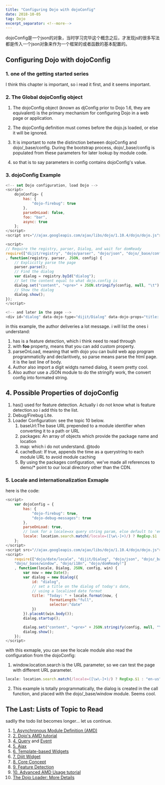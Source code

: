 ```yaml
---
title: "Configuring Dojo with dojoConfig"
date: 2018-10-05
tag: Dojo
excerpt_separator: <!--more-->
---
```


dojoConfig是一个json的对象，当时学习完毕这个概念之后，才发现js的很多写法都是传入一个json对象来作为一个框架的或者函数的基本配置的。
<!--more-->

## Configuring Dojo with dojoConfig

### 1. one of the getting started series

I think this chapter is important, so i read it first, and it seems important.

### 2. The Global dojoConfig object

1. The dojoConfig object (known as djConfig prior to Dojo 1.6, they are equivalent) is the primary mechanism for configuring Dojo in a web page or application.

2. The dojoConfig definition must comes before the dojo.js loaded, or else it will be ignored.

3. It is important to note the distinction between dojoConfig and dojo/_base/config. During the bootstrap process, dojo/_base/config is populated from these parameters for later lookup by module code.

4. so that is to say parameters in config contains dojoConfig's value.

### 3. dojoConfig Example

```javascript
<!-- set Dojo configuration, load Dojo -->
<script>
    dojoConfig= {
        has: {
            "dojo-firebug": true
        },
        parseOnLoad: false,
        foo: "bar",
        async: true
    };
</script>
<script src="//ajax.googleapis.com/ajax/libs/dojo/1.10.4/dojo/dojo.js"></script>

<script>
// Require the registry, parser, Dialog, and wait for domReady
require(["dijit/registry", "dojo/parser", "dojo/json", "dojo/_base/config", "dijit/Dialog", "dojo/domReady!"]
, function(registry, parser, JSON, config) {
    // Explicitly parse the page
    parser.parse();
    // Find the dialog
    var dialog = registry.byId("dialog");
    // Set the content equal to what dojo.config is
    dialog.set("content", "<pre>" + JSON.stringify(config, null, "\t") + "```");
    // Show the dialog
    dialog.show();
});
</script>

<!-- and later in the page -->
<div id="dialog" data-dojo-type="dijit/Dialog" data-dojo-props="title: 'dojoConfig / dojo/_base/config'"></div>
```

in this example, the author deliveries a lot message. i will list the ones i understand:

1. has is a feature detection, which i think need to read through
2. with **foo** property, means that you can add custom property.
3. parseOnLoad, meaning that with dojo you can build web app program programmaticlly and declaritively, so parse means parse the html page. it is the last line of body.
4. Author also import a digit widgts named dialog, it seem pretty cool.
5. Also author use a JSON module to do the stringify work, the convert config into formated string.

## 4. Possible Properties of dojoConfig

1. has() used for feature detection. Actually i do not know what is feature detection.so i add this to the list.
2. Debug/Firebug Lite.
3. Loader Configuration: see the topic 10 below.
    1. baseUrl:The base URL prepended to a module identifier when converting it to a path or URL
    2. packages: An array of objects which provide the package name and location
    3. map: which i do not understand. @todo
    4. cacheBust: If true, appends the time as a querystring to each module URL to avoid module caching
    5. By using the packages configuration, we've made all references to demo/* point to our local directory other than the CDN.

### 5. Locale and internationalization Exmaple

here is the code:

```javascript
<script>
    var dojoConfig = {
        has: {
            "dojo-firebug": true,
            "dojo-debug-messages": true
        },
        parseOnLoad: true,
        // look for a locale=xx query string param, else default to 'en-us'
        locale: location.search.match(/locale=([\w\-]+)/) ? RegExp.$1 : "en-us"
    };
</script>
<script src="//ajax.googleapis.com/ajax/libs/dojo/1.10.4/dojo/dojo.js"></script>
<script>
    require(["dojo/date/locale", "dijit/Dialog", "dojo/json", "dojo/_base/config",
    "dojo/_base/window", "dojo/i18n", "dojo/domReady!"]
    , function(locale, Dialog, JSON, config, win) {
        var now = new Date();
        var dialog = new Dialog({
            id: "dialog",
            // set a title on the dialog of today's date,
            // using a localized date format
            title: "Today: " + locale.format(now, {
                    formatLength:"full",
                    selector:"date"
            })
        }).placeAt(win.body());
        dialog.startup();

        dialog.set("content", "<pre>" + JSON.stringify(config, null, "\t") + "```");
        dialog.show();
    });
</script>
```

with this exmaple, you can see the locale module also read the configuration from the dojoConfig:

1. window.location.search is the URL parameter, so we can test the page with different URL parameter.

```javascript
locale: location.search.match(/locale=([\w\-]+)/) ? RegExp.$1 : "en-us";
```

2. This example is totally programmatically, the dialog is created in the call function, and placed with the dojo/_base/window module. Seems cool.

## The Last: Lists of Topic to Read

sadlly the todo list becomes longer... let us continue.

1. [1. Asynchronous Module Definition (AMD)](https://github.com/amdjs/amdjs-api/wiki/AMD)
2. [2. Dojo's AMD tutorial](https://dojotoolkit.org/documentation/tutorials/1.10/modules)
3. [4. Query](https://dojotoolkit.org/documentation/tutorials/1.10/using_query/) and [Event](https://dojotoolkit.org/documentation/tutorials/1.10/events/)
4. [5. Ajax](https://dojotoolkit.org/documentation/tutorials/1.10/ajax/)
5. [6. Template-based Widgets](https://dojotoolkit.org/documentation/tutorials/1.10/templated/)
6. [7. Dijit Widget](https://dojotoolkit.org/documentation/?ver=1.10#widgets)
7. [8. Core Concept](https://dojotoolkit.org/documentation/?ver=1.10#coreConcepts)
8. [9. Feature Detection](http://)
9. [10. Advanced AMD Usage tutorial](https://dojotoolkit.org/documentation/tutorials/1.10/modules_advanced/)
10. [The Dojo Loader: More Details](https://dojotoolkit.org/reference-guide/1.10/loader/amd.html)
